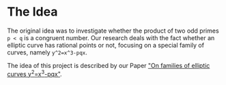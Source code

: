 # The Idea

The original idea was to investigate whether the product of two odd primes `p < q` is a congruent number. Our research deals with the fact whether an elliptic curve has rational points or not, focusing on a special family of curves, namely `y^2=x^3-pqx`.

The idea of this project is described by our Paper ["On families of elliptic curves y<sup>2</sup>=x<sup>3</sup>-pqx"](https://arxiv.org/abs/2401.00215).
